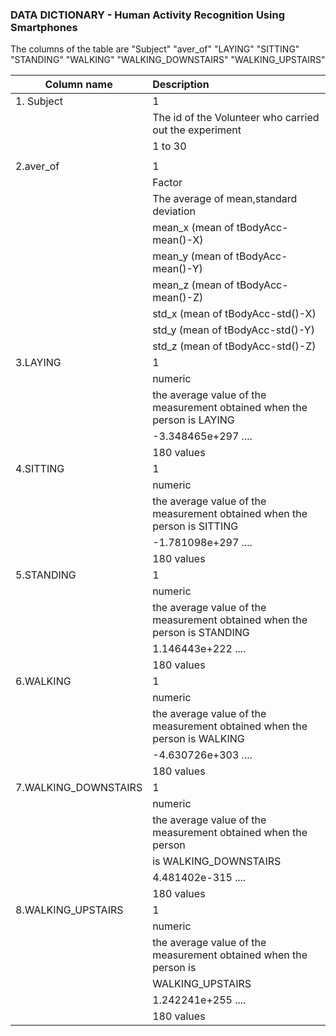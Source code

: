 ### DATA DICTIONARY - Human Activity Recognition Using Smartphones 


The columns of the table are
"Subject"            "aver_of"            "LAYING"             "SITTING"           
"STANDING"           "WALKING"            "WALKING_DOWNSTAIRS" "WALKING_UPSTAIRS" 


Column name  |  Description
-------------|:-----------------------------------
1. Subject    |   1
             |  The id of the Volunteer who carried out the experiment
             |  1 to 30
             |  
2.aver_of    |      1
             |  Factor 
             |  The average of mean,standard deviation 
             |  mean_x   (mean of tBodyAcc-mean()-X)
             |  mean_y   (mean of  tBodyAcc-mean()-Y)
             |  mean_z   (mean of tBodyAcc-mean()-Z)  
             |  std_x    (mean of tBodyAcc-std()-X)
             |  std_y    (mean of tBodyAcc-std()-Y)
             |  std_z    (mean of tBodyAcc-std()-Z)
3.LAYING     |    1
             |  numeric
             |  the average value of the measurement obtained when the person is LAYING
             |  -3.348465e+297 .... 
             |  180 values
4.SITTING    |    1
             | numeric
             |  the average value of the measurement obtained when the person is SITTING
             |    -1.781098e+297 .... 
             |  180 values       
5.STANDING   |     1
             |  numeric
             |  the average value of the measurement obtained when the person is STANDING
             |  1.146443e+222 .... 
             |  180 values 
6.WALKING    |     1
             |  numeric
             |  the average value of the measurement obtained when the person is WALKING
             |  -4.630726e+303 .... 
             |  180 values            
7.WALKING_DOWNSTAIRS |       1
                     |      numeric
                     |      the average value of the measurement obtained when the person  
                     |      is WALKING_DOWNSTAIRS
                     |      4.481402e-315 .... 
                     |      180 values  
8.WALKING_UPSTAIRS   |     1
                     | numeric
                     |  the average value of the measurement obtained when the person is
                     |  WALKING_UPSTAIRS
                     |  1.242241e+255 .... 
                     |  180 values         
     
